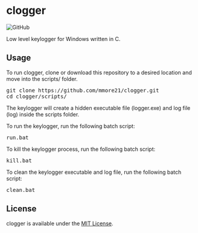 # clogger

![GitHub](https://img.shields.io/github/license/mmore21/clogger)

Low level keylogger for Windows written in C. 

## Usage

To run clogger, clone or download this repository to a desired location and move into the scripts/ folder.

<pre>
git clone https://github.com/mmore21/clogger.git
cd clogger/scripts/
</pre>

The keylogger will create a hidden executable file (logger.exe) and log file (log) inside the scripts folder.

To run the keylogger, run the following batch script:
<pre>
run.bat
</pre>

To kill the keylogger process, run the following batch script:
<pre>
kill.bat
</pre>

To clean the keylogger executable and log file, run the following batch script:
<pre>
clean.bat
</pre>

## License
clogger is available under the [MIT License](https://github.com/mmore21/clogger/blob/master/LICENSE).

